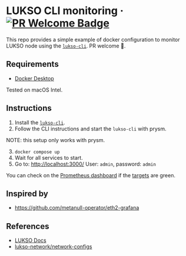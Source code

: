 # LUKSO CLI monitoring &middot; [![PR Welcome Badge](https://badgen.net/https/pr-welcome-badge.vercel.app/api/badge/Hugoo/lukso-cli-monitoring)](https://github.com/Hugoo/lukso-cli-monitoring/issues?q=archived:false+is:issue+is:open+sort:updated-desc+label%3A%22help%20wanted%22%2C%22good%20first%20issue%22)

This repo provides a simple example of docker configuration to monitor LUKSO node using the [`lukso-cli`](https://github.com/lukso-network/tools-lukso-cli). PR welcome 🤗.

## Requirements

- [Docker Desktop](https://www.docker.com/products/docker-desktop/)

Tested on macOS Intel.

## Instructions

1. Install the [`lukso-cli`](https://github.com/lukso-network/tools-lukso-cli).
2. Follow the CLI instructions and start the `lukso-cli` with prysm.

NOTE: this setup only works with prysm.

3. `docker compose up`
4. Wait for all services to start.
5. Go to: <http://localhost:3000/>
   User: `admin`, password: `admin`

You can check on the [Prometheus dashboard](http://localhost:9090/) if the [targets](http://localhost:9090/targets?search=) are green.

## Inspired by

- <https://github.com/metanull-operator/eth2-grafana>

## References

- [LUKSO Docs](https://docs.lukso.tech)
- [lukso-network/network-configs](https://github.com/lukso-network/network-configs)
